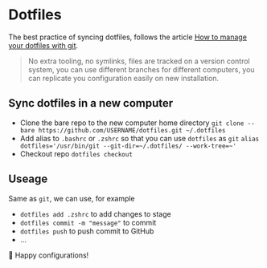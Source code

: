 # Dotfiles

The best practice of syncing dotfiles, follows the article [How to manage your dotfiles with git](https://medium.com/toutsbrasil/how-to-manage-your-dotfiles-with-git-f7aeed8adf8b).
> No extra tooling, no symlinks, files are tracked on a version control system, you can use different branches for different computers, you can replicate you configuration easily on new installation.


## Sync dotfiles in a new computer
- Clone the bare repo to the new computer home directory
`git clone --bare https://github.com/USERNAME/dotfiles.git ~/.dotfiles`
- Add alias to `.bashrc` or `.zshrc` so that you can use `dotfiles` as `git`
`alias dotfiles='/usr/bin/git --git-dir=~/.dotfiles/ --work-tree=~'`
- Checkout repo
`dotfiles checkout`

##  Useage
Same as `git`, we can use, for example
- `dotfiles add .zshrc` to add changes to stage
- `dotfiles commit -m "message"` to commit
- `dotfiles push` to push commit to GitHub
- ...


👾 Happy configurations!
